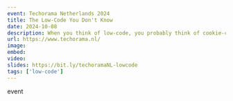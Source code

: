 ```yaml
---
event: Techorama Netherlands 2024
title: The Low-Code You Don't Know
date: 2024-10-08
description: When you think of low-code, you probably think of cookie-cutter templates, simple drag-and-drop UIs, and limited functionality. You may also think that, as a “real” software developer, low-code tools aren’t for you. Well, not all low-code tools are created equally, and low-code is only increasing in popularity. In a recent survey of 1200+ developers and tech leaders, 63% of organizations said they will develop the majority of their apps using low-code platforms by the end of 2024. With the advent of AI-powered platforms, low-code can accelerate your development process and help you build high-quality, full-stack apps at scale for the mission-critical problems your team is trying to solve. Learn how the full-stack low-code platform OutSystems helps you leverage your existing developer skills with tools like JavaScript, .NET, and SQL to build apps faster and help you hone your software development skills along the way. The low-code you don’t know could be the future of how you develop software, and help you set you apart in our rapidly-changing tech landscape.
url: https://www.techorama.nl/
image: 
embed: 
video: 
slides: https://bit.ly/techoramaNL-lowcode
tags: ['low-code']
---
```

event